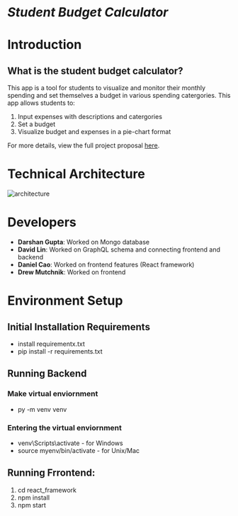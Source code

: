# ***Student Budget Calculator***
# Introduction
## What is the student budget calculator?
This app is a tool for students to visualize and monitor their monthly spending and set themselves a budget in various spending catergories. This app allows students to:
  1. Input expenses with descriptions and catergories
  2. Set a budget
  3. Visualize budget and expenses in a pie-chart format

For more details, view the full project proposal [here](https://docs.google.com/document/d/1yyVKLbZINlbbpAkA13c5185nnr3JFsZdSZ3s2-FOPiQ/edit).
# Technical Architecture
![architecture](https://github.com/CS222-UIUC-FA23/group-project-team6/blob/main/Architecture.png)

# Developers

- **Darshan Gupta**: Worked on Mongo database
- **David Lin**: Worked on GraphQL schema and connecting frontend and backend
- **Daniel Cao**: Worked on frontend features (React framework)
- **Drew Mutchnik**: Worked on frontend

# Environment Setup
## Initial Installation Requirements
- install requirementx.txt
- pip install -r requirements.txt

## Running Backend
### Make virtual enviornment
  - py -m venv venv
### Entering the virtual enviornment
  - venv\Scripts\activate - for Windows
  - source myenv/bin/activate - for Unix/Mac

## Running Frrontend:
1. cd react_framework
2. npm install
3. npm start
